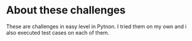 <h1>About these challenges</h1>

These are challenges in easy level in Pytnon. I tried them on my own and i also executed test cases on each of them.